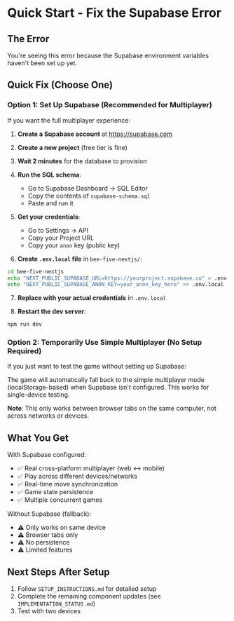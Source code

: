 # Quick Start - Fix the Supabase Error

## The Error

You're seeing this error because the Supabase environment variables haven't been set up yet.

## Quick Fix (Choose One)

### Option 1: Set Up Supabase (Recommended for Multiplayer)

If you want the full multiplayer experience:

1. **Create a Supabase account** at https://supabase.com
2. **Create a new project** (free tier is fine)
3. **Wait 2 minutes** for the database to provision
4. **Run the SQL schema**:
   - Go to Supabase Dashboard → SQL Editor
   - Copy the contents of `supabase-schema.sql`
   - Paste and run it

5. **Get your credentials**:
   - Go to Settings → API
   - Copy your Project URL
   - Copy your `anon` key (public key)

6. **Create `.env.local` file** in `bee-five-nextjs/`:
```bash
cd bee-five-nextjs
echo "NEXT_PUBLIC_SUPABASE_URL=https://yourproject.supabase.co" > .env.local
echo "NEXT_PUBLIC_SUPABASE_ANON_KEY=your_anon_key_here" >> .env.local
```

7. **Replace with your actual credentials** in `.env.local`

8. **Restart the dev server**:
```bash
npm run dev
```

### Option 2: Temporarily Use Simple Multiplayer (No Setup Required)

If you just want to test the game without setting up Supabase:

The game will automatically fall back to the simple multiplayer mode (localStorage-based) when Supabase isn't configured. This works for single-device testing.

**Note**: This only works between browser tabs on the same computer, not across networks or devices.

## What You Get

With Supabase configured:
- ✅ Real cross-platform multiplayer (web ↔ mobile)
- ✅ Play across different devices/networks
- ✅ Real-time move synchronization
- ✅ Game state persistence
- ✅ Multiple concurrent games

Without Supabase (fallback):
- ⚠️ Only works on same device
- ⚠️ Browser tabs only
- ⚠️ No persistence
- ⚠️ Limited features

## Next Steps After Setup

1. Follow `SETUP_INSTRUCTIONS.md` for detailed setup
2. Complete the remaining component updates (see `IMPLEMENTATION_STATUS.md`)
3. Test with two devices



